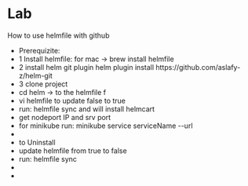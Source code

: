 # Lab
How to use helmfile with github

<ul>
<li> Prerequizite: </li>
<li> 1 Install helmfile: for mac -> brew install helmfile </li>

<li> 2  install helm git plugin 
  helm plugin install https://github.com/aslafy-z/helm-git
</li>
 
 <li> 3 clone project</li>
<li> cd helm  -> to the helmfile f</li>
<li> vi helmfile to update false to true</li>
<li> run: helmfile sync    and will install helmcart</li>
<li> get nodeport IP and srv port</li>
<li> for minikube run:  minikube service serviceName --url </li>
<li> </li>
<li> to Uninstall</li>
<li>update helmfile from true to false </li>
<li>run: helmfile sync </li>
<li> </li>
<li> </li>
</ul>